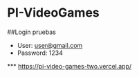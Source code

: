 # PI-VideoGames

##Login pruebas
- User: user@gmail.com
- Password: 1234

*** https://pi-video-games-two.vercel.app/
